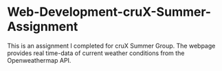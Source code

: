 # Web-Development-cruX-Summer-Assignment
This is an assignment I completed for cruX Summer Group.
The webpage provides real time-data of current weather conditions from the Openweathermap API.
